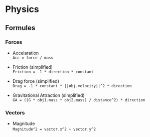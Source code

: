 # Physics

## Formules

### Forces 
* Accelaration  
  `Acc = force / mass`



* Friction (simplified)  
  `Friction = -1 * direction * constant`

  
* Drag force (simplified)  
  `Drag = -1 * constant * ||obj.velocity||^2 * direction`

* Gravitational Attraction (simplified)  
  `GA = ((G * obj1.mass * obj2.mass) / distance^2) * direction`




### Vectors
* Magnitude  
  `Magnitude^2 = vector.x^2 + vector.y^2`